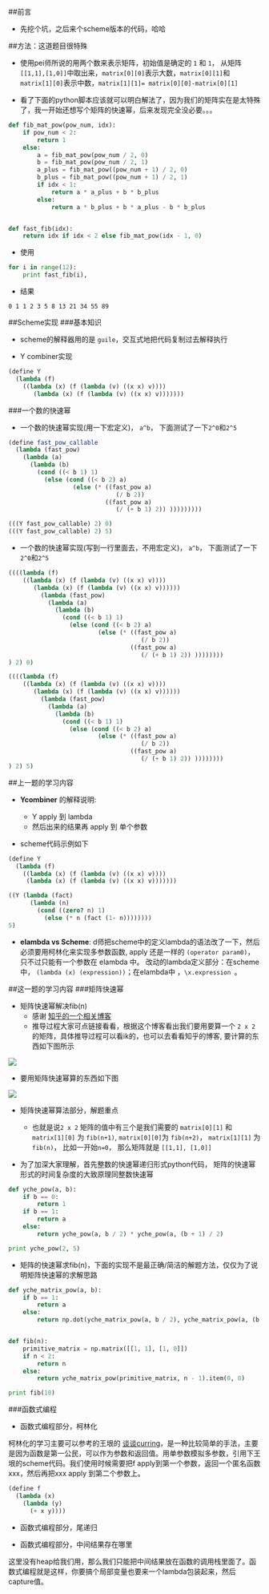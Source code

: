 ##前言
- 先挖个坑，之后来个scheme版本的代码，哈哈

##方法：这道题目很特殊
- 使用pei师所说的用两个数来表示矩阵，初始值是确定的  `1` 和 `1`， 从矩阵`[[1,1],[1,0]]`中取出来，`matrix[0][0]`表示大数，`matrix[0][1]`和`matrix[1][0]`表示中数，`matrix[1][1]= matrix[0][0]-matrix[0][1]`

- 看了下面的python脚本应该就可以明白解法了，因为我们的矩阵实在是太特殊了，我一开始还想写个矩阵的快速幂，后来发现完全没必要。。。

```python
def fib_mat_pow(pow_num, idx):
    if pow_num < 2:
        return 1
    else:
        a = fib_mat_pow(pow_num / 2, 0)
        b = fib_mat_pow(pow_num / 2, 1)
        a_plus = fib_mat_pow((pow_num + 1) / 2, 0)
        b_plus = fib_mat_pow((pow_num + 1) / 2, 1)
        if idx < 1:
            return a * a_plus + b * b_plus
        else:
            return a * b_plus + b * a_plus - b * b_plus


def fast_fib(idx):
    return idx if idx < 2 else fib_mat_pow(idx - 1, 0)

```

- 使用

```python
for i in range(12):
    print fast_fib(i),
```

- 结果

```
0 1 1 2 3 5 8 13 21 34 55 89
```

##Scheme实现
###基本知识
- scheme的解释器用的是 `guile`，交互式地把代码复制过去解释执行

- Y combiner实现

```scm
(define Y
  (lambda (f)
    ((lambda (x) (f (lambda (v) ((x x) v))))
       (lambda (x) (f (lambda (v) ((x x) v)))))))
```

###一个数的快速幂
- 一个数的快速幂实现(用一下宏定义)， `a^b`， 下面测试了一下`2^0`和`2^5`

```scm
(define fast_pow_callable
  (lambda (fast_pow)
    (lambda (a)
      (lambda (b)
        (cond ((< b 1) 1)
          (else (cond ((< b 2) a)
                  (else (* ((fast_pow a)
                              (/ b 2))
                           ((fast_pow a)
                              (/ (+ b 1) 2)) )))))))))

(((Y fast_pow_callable) 2) 0)
(((Y fast_pow_callable) 2) 5)
```

- 一个数的快速幂实现(写到一行里面去，不用宏定义)， `a^b`， 下面测试了一下`2^0`和`2^5`

```scm
((((lambda (f)
    ((lambda (x) (f (lambda (v) ((x x) v))))
       (lambda (x) (f (lambda (v) ((x x) v))))))
         (lambda (fast_pow)
           (lambda (a)
             (lambda (b)
               (cond ((< b 1) 1)
                 (else (cond ((< b 2) a)
                         (else (* ((fast_pow a)
                                     (/ b 2))
                                  ((fast_pow a)
                                     (/ (+ b 1) 2)) ))))))))
) 2) 0)

((((lambda (f)
    ((lambda (x) (f (lambda (v) ((x x) v))))
       (lambda (x) (f (lambda (v) ((x x) v))))))
         (lambda (fast_pow)
           (lambda (a)
             (lambda (b)
               (cond ((< b 1) 1)
                 (else (cond ((< b 2) a)
                         (else (* ((fast_pow a)
                                     (/ b 2))
                                  ((fast_pow a)
                                     (/ (+ b 1) 2)) ))))))))
) 2) 5)
```

##上一题的学习内容
- **Ycombiner** 的解释说明: 
	- Y apply 到 lambda
	- 然后出来的结果再 apply 到 单个参数

- scheme代码示例如下

```scheme
(define Y
  (lambda (f)
    ((lambda (x) (f (lambda (v) ((x x) v))))
     (lambda (x) (f (lambda (v) ((x x) v)))))))

((Y (lambda (fact)
      (lambda (n)
        (cond ((zero? n) 1)
          (else (* n (fact (1- n))))))))
5)
```

- **elambda vs Scheme**: d师把scheme中的定义lambda的语法改了一下，然后必须要用柯林化来实现多参数函数, apply 还是一样的 `(operator param0)`，只不过只能有一个参数在 elambda 中。 改动的lambda定义部分：在scheme中， `(lambda (x) (expression))`；在elambda中 ，`\x.expression `。

##这一题的学习内容
###矩阵快速幂

- 矩阵快速幂解决fib(n)
	- 感谢 [知乎的一个相关博客](https://zhuanlan.zhihu.com/p/19768646)
	- 推导过程大家可点链接看看，根据这个博客看出我们要用要算一个 `2 x 2` 的矩阵，具体推导过程可以看ik的，也可以去看看知乎的博客, 要计算的东西如下图所示
	
![](http://www.qlcoder.com//uploads/265cf5a319/147757352077320.jpg)

- 要用矩阵快速幂算的东西如下图
	
![](http://www.qlcoder.com//uploads/265cf5a319/147757515785663.jpg)

- 矩阵快速幂算法部分，解题重点
	- 也就是说`2 x 2` 矩阵的值中有三个是我们需要的 `matrix[0][1]` 和 `matrix[1][0]` 为 `fib(n+1)`, `matrix[0][0]`为 `fib(n+2)`， `matrix[1][1]` 为 `fib(n)`， 比如一开始`n=0`， 那么矩阵就是 `[[1,1], [1,0]]`

- 为了加深大家理解，首先整数的快速幂递归形式python代码， 矩阵的快速幂形式的时间复杂度的大致原理同整数快速幂

```python
def yche_pow(a, b):
    if b == 0:
        return 1
    if b == 1:
        return a
    else:
        return yche_pow(a, b / 2) * yche_pow(a, (b + 1) / 2)
```

```python
print yche_pow(2, 5)
```

- 矩阵的快速幂求fib(n)，下面的实现不是最正确/简洁的解题方法，仅仅为了说明矩阵快速幂的求解思路

```python
def yche_matrix_pow(a, b):
    if b == 1:
        return a
    else:
        return np.dot(yche_matrix_pow(a, b / 2), yche_matrix_pow(a, (b + 1) / 2))


def fib(n):
    primitive_matrix = np.matrix([[1, 1], [1, 0]])
    if n < 2:
        return n
    else:
        return yche_matrix_pow(primitive_matrix, n - 1).item(0, 0)
```

```python
print fib(10)
```

###函数式编程

- 函数式编程部分，柯林化

柯林化的学习主要可以参考的王垠的 [谈谈curring](http://www.yinwang.org/blog-cn/2013/04/02/currying)，是一种比较简单的手法，主要是因为函数是第一公民，可以作为参数和返回值。用单参数模拟多参数，引用下王垠的scheme代码。我们使用时候需要把f apply到第一个参数，返回一个匿名函数xxx，然后再把xxx apply 到第二个参数上。

```scheme
(define f
  (lambda (x)
    (lambda (y)
      (+ x y))))
```

-  函数式编程部分，尾递归

- 函数式编程部分，中间结果存在哪里

这里没有heap给我们用，那么我们只能把中间结果放在函数的调用栈里面了。函数式编程就是这样，你要搞个局部变量也要来一个lambda包装起来，然后capture值。
